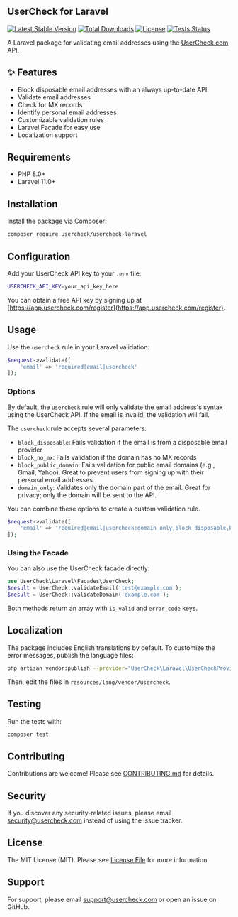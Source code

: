 ## UserCheck for Laravel

[![Latest Stable Version](https://img.shields.io/packagist/v/usercheck/usercheck-laravel.svg?style=flat-square)](https://packagist.org/packages/usercheck/usercheck-laravel)
[![Total Downloads](https://img.shields.io/packagist/dt/usercheck/usercheck-laravel.svg?style=flat-square)](https://packagist.org/packages/usercheck/usercheck-laravel)
[![License](https://img.shields.io/packagist/l/usercheck/usercheck-laravel.svg?style=flat-square)](https://packagist.org/packages/usercheck/usercheck-laravel)
[![Tests Status](https://img.shields.io/github/actions/workflow/status/usercheckhq/usercheck-laravel/tests.yml?label=tests&branch=main&style=flat-square)](https://github.com/usercheckhq/usercheck-laravel/actions)

A Laravel package for validating email addresses using the [UserCheck.com](https://www.usercheck.com) API.  

## ✨ Features

- Block disposable email addresses with an always up-to-date API
- Validate email addresses
- Check for MX records
- Identify personal email addresses
- Customizable validation rules
- Laravel Facade for easy use
- Localization support

## Requirements

- PHP 8.0+
- Laravel 11.0+

## Installation

Install the package via Composer:

```bash
composer require usercheck/usercheck-laravel
```

## Configuration

Add your UserCheck API key to your `.env` file:

```bash
USERCHECK_API_KEY=your_api_key_here
```

You can obtain a free API key by signing up at [https://app.usercheck.com/register](https://app.usercheck.com/register).

## Usage

Use the `usercheck` rule in your Laravel validation:

```php
$request->validate([
    'email' => 'required|email|usercheck'
]);
```

### Options

By default, the `usercheck` rule will only validate the email address's syntax using the UserCheck API. If the email is invalid, the validation will fail.

The `usercheck` rule accepts several parameters:

- `block_disposable`: Fails validation if the email is from a disposable email provider
- `block_no_mx`: Fails validation if the domain has no MX records
- `block_public_domain`: Fails validation for public email domains (e.g., Gmail, Yahoo). Great to prevent users from signing up with their personal email addresses.
- `domain_only`: Validates only the domain part of the email. Great for privacy; only the domain will be sent to the API.

You can combine these options to create a custom validation rule.

```php
$request->validate([
    'email' => 'required|email|usercheck:domain_only,block_disposable,block_no_mx',
]);
```

### Using the Facade

You can also use the UserCheck facade directly:

```php
use UserCheck\Laravel\Facades\UserCheck;
$result = UserCheck::validateEmail('test@example.com');
$result = UserCheck::validateDomain('example.com');
```

Both methods return an array with `is_valid` and `error_code` keys.

## Localization

The package includes English translations by default. To customize the error messages, publish the language files:

```bash
php artisan vendor:publish --provider="UserCheck\Laravel\UserCheckProvider" --tag="lang"
```

Then, edit the files in `resources/lang/vendor/usercheck`.

## Testing

Run the tests with:

```bash
composer test
```

## Contributing

Contributions are welcome! Please see [CONTRIBUTING.md](CONTRIBUTING.md) for details.

## Security

If you discover any security-related issues, please email [security@usercheck.com](mailto:security@usercheck.com) instead of using the issue tracker.

## License

The MIT License (MIT). Please see [License File](LICENSE.md) for more information.

## Support

For support, please email [support@usercheck.com](mailto:support@usercheck.com) or open an issue on GitHub.
